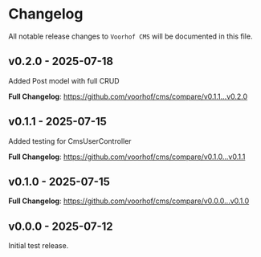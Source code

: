 # Changelog

All notable release changes to `Voorhof CMS` will be documented in this file.

## v0.2.0 - 2025-07-18

Added Post model with full CRUD

**Full Changelog**: https://github.com/voorhof/cms/compare/v0.1.1...v0.2.0

## v0.1.1 - 2025-07-15

Added testing for CmsUserController

**Full Changelog**: https://github.com/voorhof/cms/compare/v0.1.0...v0.1.1

## v0.1.0 - 2025-07-15

**Full Changelog**: https://github.com/voorhof/cms/compare/v0.0.0...v0.1.0

## v0.0.0 - 2025-07-12

Initial test release.
